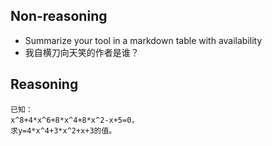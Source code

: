 
## Non-reasoning
- Summarize your tool in a markdown table with availability
- 我自横刀向天笑的作者是谁？

## Reasoning

```
已知：
x^8+4*x^6+8*x^4+8*x^2-x+5=0，
求y=4*x^4+3*x^2+x+3的值。
```

